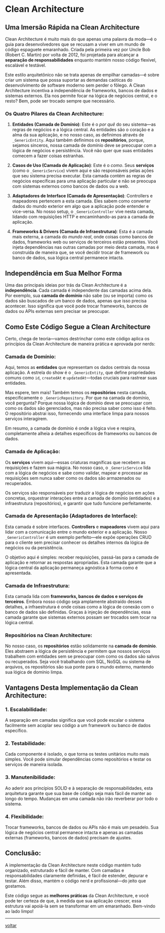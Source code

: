 # Clean Architecture

## Uma Imersão Rápida na Clean Architecture

Clean Architecture é muito mais do que apenas uma palavra da moda—é o guia para desenvolvedores que se recusam a viver em um mundo de código espaguete emaranhado. Criada pela primeira vez por Uncle Bob (Robert C. Martin) por volta de 2012, foi projetada para alcançar a **separação de responsabilidades** enquanto mantém nosso código flexível, escalável e testável.

Este estilo arquitetônico não se trata apenas de empilhar camadas—é sobre criar um sistema que possa suportar as demandas caóticas do desenvolvimento de software moderno sem perder o fôlego. A Clean Architecture incentiva a independência de frameworks, bancos de dados e sistemas externos. Ela nos permite focar na lógica de negócios central, e o resto? Bem, pode ser trocado sempre que necessário.

### Os Quatro Pilares da Clean Architecture:

1. **Entidades (Camada de Domínio)**:
   Este é o _por quê_ do seu sistema—as regras de negócios e a lógica central. As entidades são o coração e a alma da sua aplicação, e no nosso caso, as definimos através de `_GenericEntity`. Aqui também definimos os **repositórios**, porque, sejamos sinceros, nossa camada de domínio deve se preocupar com a lógica de negócios e persistência. Você não quer que suas entidades comecem a fazer coisas estranhas.

2. **Casos de Uso (Camada de Aplicação)**:
   Este é o _como_. Seus **serviços** (como o `_GenericService`) vivem aqui e são responsáveis pelas ações que seu sistema precisa executar. Esta camada contém as regras de negócios específicas para uma aplicação particular e não se preocupa com sistemas externos como bancos de dados ou a web.

3. **Adaptadores de Interface (Camada de Apresentação)**:
   Controllers e mapeadores pertencem a esta camada. Eles sabem como converter dados do mundo exterior em algo que a aplicação pode entender e vice-versa. No nosso setup, o `_GenericController` vive nesta camada, lidando com requisições HTTP e encaminhando-as para a camada de aplicação.

4. **Frameworks & Drivers (Camada de Infraestrutura)**:
   Esta é a camada mais externa, a camada do _mundo real_, onde coisas como bancos de dados, frameworks web ou serviços de terceiros estão presentes. Você injeta dependências nas outras camadas por meio desta camada, mas é construída de maneira que, se você decidir trocar de framework ou banco de dados, sua lógica central permanece intacta.

## Independência em Sua Melhor Forma

Uma das principais ideias por trás da Clean Architecture é a **independência**. Cada camada é independente das camadas acima dela. Por exemplo, sua **camada de domínio** não sabe (ou se importa) como os dados são buscados de um banco de dados, apenas que isso precisa acontecer. Isso significa que você pode trocar frameworks, bancos de dados ou APIs externas sem precisar se preocupar.

## Como Este Código Segue a Clean Architecture

Certo, chega de teoria—vamos destrinchar como este código aplica os princípios da Clean Architecture de maneira prática e aprovada por nerds:

### Camada de Domínio:

Aqui, temos as **entidades** que representam os dados centrais da nossa aplicação. A estrela do show é o `_GenericEntity`, que define propriedades comuns como `id`, `createdAt` e `updatedAt`—todas cruciais para rastrear suas entidades.

Mas espere, tem mais! Também temos os **repositórios** nesta camada, especificamente o `_GenericRepository`. Por que na camada de domínio, você pergunta? Porque nossa lógica de domínio deve se preocupar com como os dados são gerenciados, mas não precisa saber como isso é feito. O repositório abstrai isso, fornecendo uma interface limpa para nossos serviços interagirem.

Em resumo, a camada de domínio é onde a lógica vive e respira, completamente alheia a detalhes específicos de frameworks ou bancos de dados.

### Camada de Aplicação:

Os **serviços** vivem aqui—essas criaturas magníficas que recebem as requisições e fazem sua mágica. No nosso caso, o `_GenericService` lida com a lógica de negócios e sabe como validar, mapear e processar as requisições sem nunca saber como os dados são armazenados ou recuperados.

Os serviços são responsáveis por traduzir a lógica de negócios em ações concretas, orquestrar interações entre a camada de domínio (entidades) e a infraestrutura (repositórios), e garantir que tudo funcione perfeitamente.

### Camada de Apresentação (Adaptadores de Interface):

Esta camada é sobre interfaces. **Controllers** e **mapeadores** vivem aqui para lidar com a comunicação entre o mundo exterior e a aplicação. Nosso `_GenericController` é um exemplo perfeito—ele expõe operações CRUD para o cliente sem precisar conhecer os detalhes internos da lógica de negócios ou da persistência.

O objetivo aqui é simples: receber requisições, passá-las para a camada de aplicação e retornar as respostas apropriadas. Esta camada garante que a lógica central da aplicação permaneça agnóstica à forma como é apresentada.

### Camada de Infraestrutura:

Esta camada lida com **frameworks, bancos de dados e serviços de terceiros**. Embora nosso código seja amplamente abstraído desses detalhes, a infraestrutura é onde coisas como a lógica de conexão com o banco de dados são definidas. Graças à injeção de dependências, essa camada garante que sistemas externos possam ser trocados sem tocar na lógica central.

### Repositórios na Clean Architecture:

No nosso caso, os **repositórios** estão solidamente na **camada de domínio**. Eles abstraem a lógica de persistência e permitem que nossos serviços trabalhem com entidades sem se preocupar com como os dados são salvos ou recuperados. Seja você trabalhando com SQL, NoSQL ou sistema de arquivos, os repositórios são sua ponte para o mundo externo, mantendo sua lógica de domínio limpa.

## Vantagens Desta Implementação da Clean Architecture:

### 1. Escalabilidade:

A separação em camadas significa que você pode escalar o sistema facilmente sem acoplar seu código a um framework ou banco de dados específico.

### 2. Testabilidade:

Cada componente é isolado, o que torna os testes unitários muito mais simples. Você pode simular dependências como repositórios e testar os serviços de maneira isolada.

### 3. Manutenibilidade:

Ao aderir aos princípios SOLID e à separação de responsabilidades, esta arquitetura garante que sua base de código seja mais fácil de manter ao longo do tempo. Mudanças em uma camada não irão reverberar por todo o sistema.

### 4. Flexibilidade:

Trocar frameworks, bancos de dados ou APIs não é mais um pesadelo. Sua lógica de negócios central permanece intacta e apenas as camadas externas (frameworks, bancos de dados) precisam de ajustes.

## Conclusão:

A implementação da Clean Architecture neste código mantém tudo organizado, estruturado e fácil de manter. Com camadas e responsabilidades claramente definidas, é fácil de estender, depurar e testar. Além disso, mantém o código nerd e profissional—do jeito que gostamos.

Este código segue as **melhores práticas** da Clean Architecture, e você pode ter certeza de que, à medida que sua aplicação crescer, essa estrutura vai apoiá-la sem se transformar em um emaranhado. Bem-vindo ao lado limpo!

---

[voltar](table-of-contents.md)
